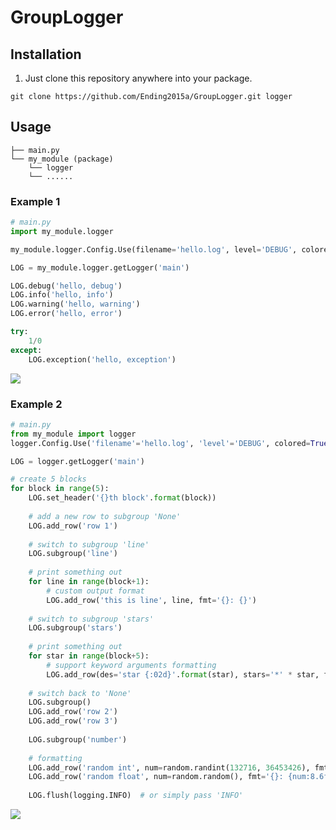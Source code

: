 # GroupLogger

## Installation
1. Just clone this repository anywhere into your package.
```
git clone https://github.com/Ending2015a/GroupLogger.git logger
```

## Usage

```
├── main.py
└── my_module (package)
    └── logger
    └── ......
```
### Example 1
```python
# main.py
import my_module.logger

my_module.logger.Config.Use(filename='hello.log', level='DEBUG', colored=True)

LOG = my_module.logger.getLogger('main')

LOG.debug('hello, debug')
LOG.info('hello, info')
LOG.warning('hello, warning')
LOG.error('hello, error')

try:
    1/0
except:
    LOG.exception('hello, exception')
```

![](https://github.com/Ending2015a/logger/blob/master/image/screenshot.png)

### Example 2
```python
# main.py
from my_module import logger
logger.Config.Use('filename'='hello.log', 'level'='DEBUG', colored=True, reset=False)

LOG = logger.getLogger('main')

# create 5 blocks
for block in range(5):
    LOG.set_header('{}th block'.format(block))
    
    # add a new row to subgroup 'None'
    LOG.add_row('row 1')
    
    # switch to subgroup 'line'
    LOG.subgroup('line')
    
    # print something out
    for line in range(block+1):
        # custom output format
        LOG.add_row('this is line', line, fmt='{}: {}')
    
    # switch to subgroup 'stars'
    LOG.subgroup('stars')
    
    # print something out
    for star in range(block+5):
        # support keyword arguments formatting
        LOG.add_row(des='star {:02d}'.format(star), stars='*' * star, fmt='{des}: {stars}')
        
    # switch back to 'None'
    LOG.subgroup()
    LOG.add_row('row 2')
    LOG.add_row('row 3')
    
    LOG.subgroup('number')
    
    # formatting
    LOG.add_row('random int', num=random.randint(132716, 36453426), fmt='{}: {num:010d}')
    LOG.add_row('random float', num=random.random(), fmt='{}: {num:8.6f}')
    
    LOG.flush(logging.INFO)  # or simply pass 'INFO'
```
![](https://github.com/Ending2015a/GroupLogger/blob/master/image/screenshot2.png)
